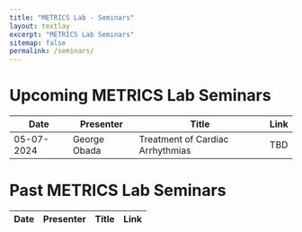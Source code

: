 ```yaml
---
title: "METRICS Lab - Seminars"
layout: textlay
excerpt: "METRICS Lab Seminars"
sitemap: false
permalink: /seminars/
---
```


# Upcoming METRICS Lab Seminars

| Date | Presenter | Title | Link |
| -------- | ------- | -------- | ------- |
| 05-07-2024 | George Obada | Treatment of Cardiac Arrhythmias | TBD |

# Past METRICS Lab Seminars

| Date | Presenter | Title | Link |
| -------- | ------- | -------- | ------- |

<br>
<br>
<br>
<br>
